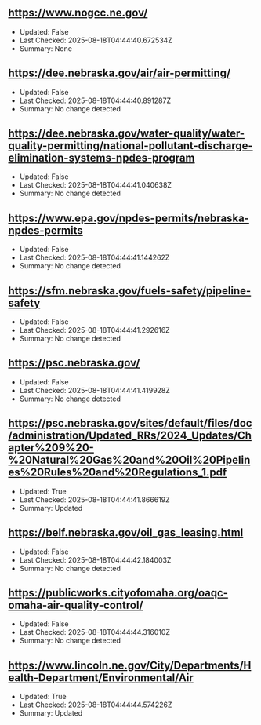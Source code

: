 ## https://www.nogcc.ne.gov/
- Updated: False
- Last Checked: 2025-08-18T04:44:40.672534Z
- Summary: None

## https://dee.nebraska.gov/air/air-permitting/
- Updated: False
- Last Checked: 2025-08-18T04:44:40.891287Z
- Summary: No change detected

## https://dee.nebraska.gov/water-quality/water-quality-permitting/national-pollutant-discharge-elimination-systems-npdes-program
- Updated: False
- Last Checked: 2025-08-18T04:44:41.040638Z
- Summary: No change detected

## https://www.epa.gov/npdes-permits/nebraska-npdes-permits
- Updated: False
- Last Checked: 2025-08-18T04:44:41.144262Z
- Summary: No change detected

## https://sfm.nebraska.gov/fuels-safety/pipeline-safety
- Updated: False
- Last Checked: 2025-08-18T04:44:41.292616Z
- Summary: No change detected

## https://psc.nebraska.gov/
- Updated: False
- Last Checked: 2025-08-18T04:44:41.419928Z
- Summary: No change detected

## https://psc.nebraska.gov/sites/default/files/doc/administration/Updated_RRs/2024_Updates/Chapter%209%20-%20Natural%20Gas%20and%20Oil%20Pipelines%20Rules%20and%20Regulations_1.pdf
- Updated: True
- Last Checked: 2025-08-18T04:44:41.866619Z
- Summary: Updated

## https://belf.nebraska.gov/oil_gas_leasing.html
- Updated: False
- Last Checked: 2025-08-18T04:44:42.184003Z
- Summary: No change detected

## https://publicworks.cityofomaha.org/oaqc-omaha-air-quality-control/
- Updated: False
- Last Checked: 2025-08-18T04:44:44.316010Z
- Summary: No change detected

## https://www.lincoln.ne.gov/City/Departments/Health-Department/Environmental/Air
- Updated: True
- Last Checked: 2025-08-18T04:44:44.574226Z
- Summary: Updated

